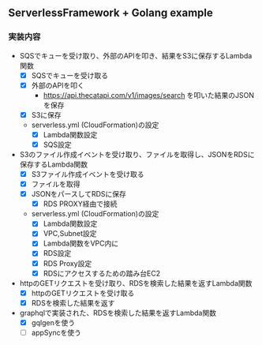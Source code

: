 ## ServerlessFramework + Golang example
### 実装内容
- SQSでキューを受け取り、外部のAPIを叩き、結果をS3に保存するLambda関数
    - [x] SQSでキューを受け取る
    - [x] 外部のAPIを叩く
        - https://api.thecatapi.com/v1/images/search を叩いた結果のJSONを保存
    - [x] S3に保存
    - serverless.yml (CloudFormation)の設定
        - [x] Lambda関数設定
        - [x] SQS設定
- S3のファイル作成イベントを受け取り、ファイルを取得し、JSONをRDSに保存するLambda関数
    - [x] S3ファイル作成イベントを受け取る
    - [x] ファイルを取得
    - [x] JSONをパースしてRDSに保存
        - [x] RDS PROXY経由で接続
    - serverless.yml (CloudFormation)の設定
        - [x] Lambda関数設定
        - [x] VPC,Subnet設定
        - [x] Lambda関数をVPC内に
        - [x] RDS設定
        - [x] RDS Proxy設定
        - [x] RDSにアクセスするための踏み台EC2
- httpのGETリクエストを受け取り、RDSを検索した結果を返すLambda関数
    - [x] httpのGETリクエストを受け取る
    - [x] RDSを検索した結果を返す
- graphqlで実装された、RDSを検索した結果を返すLambda関数
    - [x] gqlgenを使う
    - [ ] appSyncを使う
